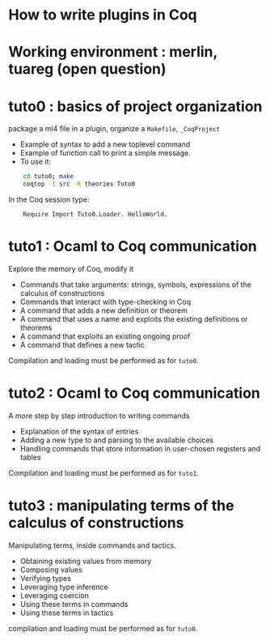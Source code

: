 How to write plugins in Coq
===========================
  # Working environment : merlin, tuareg (open question)
  # tuto0 : basics of project organization
  package a ml4 file in a plugin, organize a `Makefile`, `_CoqProject`
  - Example of syntax to add a new toplevel command
  - Example of function call to print a simple message.
  - To use it:

```bash
    cd tuto0; make
    coqtop -I src -R theories Tuto0
```

  In the Coq session type:
```coq
    Require Import Tuto0.Loader. HelloWorld.
```

  # tuto1 : Ocaml to Coq communication
  Explore the memory of Coq, modify it
  - Commands that take arguments: strings, symbols, expressions of the calculus of constructions
  - Commands that interact with type-checking in Coq
  - A command that adds a new definition or theorem
  - A command that uses a name and exploits the existing definitions
    or theorems
  - A command that exploits an existing ongoing proof
  - A command that defines a new tactic

  Compilation and loading must be performed as for `tuto0`.
  
  # tuto2 : Ocaml to Coq communication
  A more step by step introduction to writing commands
  - Explanation of the syntax of entries
  - Adding a new type to and parsing to the available choices
  - Handling commands that store information in user-chosen registers and tables

  Compilation and loading must be performed as for `tuto1`.

  # tuto3 : manipulating terms of the calculus of constructions
  Manipulating terms, inside commands and tactics.
  - Obtaining existing values from memory
  - Composing values
  - Verifying types
  - Leveraging type inference
  - Leveraging coercion
  - Using these terms in commands
  - Using these terms in tactics

  compilation and loading must be performed as for `tuto0`.
    
    